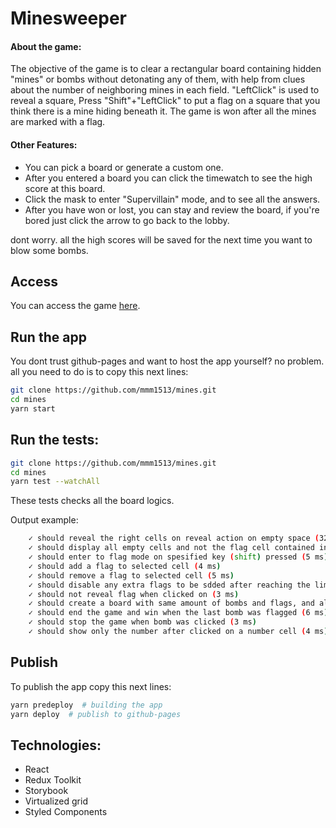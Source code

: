 # Minesweeper

#### About the game:
The objective of the game is to clear a rectangular board containing hidden "mines" or bombs without detonating any of them,
with help from clues about the number of neighboring mines in each field. 
"LeftClick" is used to reveal a square, Press "Shift"+"LeftClick" to put a flag on a square that you think there is a mine hiding beneath it.
The game is won after all the mines are marked with a flag.

#### Other Features:
 - You can pick a board or generate a custom one.
 - After you entered a board you can click the timewatch to see the high score at this board.
 - Click the mask to enter "Supervillain" mode, and to see all the answers.
 - After you have won or lost, you can stay and review the board, if you're bored just click the arrow to go back to the lobby.

dont worry. all the high scores will be saved for the next time you want to blow some bombs.


## Access
You can access the game [here](https://IamTugy.github.io/mines/).


## Run the app
You dont trust github-pages and want to host the app yourself?
no problem. all you need to do is to copy this next lines:
```bash
git clone https://github.com/mmm1513/mines.git
cd mines
yarn start
```


## Run the tests:
```bash
git clone https://github.com/mmm1513/mines.git
cd mines
yarn test --watchAll
```
These tests checks all the board logics.

Output example:
```bash
    ✓ should reveal the right cells on reveal action on empty space (32 ms)
    ✓ should display all empty cells and not the flag cell contained in that area (12 ms)
    ✓ should enter to flag mode on spesified key (shift) pressed (5 ms)
    ✓ should add a flag to selected cell (4 ms)
    ✓ should remove a flag to selected cell (5 ms)
    ✓ should disable any extra flags to be sdded after reaching the limit (4 ms)
    ✓ should not reveal flag when clicked on (3 ms)
    ✓ should create a board with same amount of bombs and flags, and also numbers with close bombs (7 ms)
    ✓ should end the game and win when the last bomb was flagged (6 ms)
    ✓ should stop the game when bomb was clicked (3 ms)
    ✓ should show only the number after clicked on a number cell (4 ms)
```


## Publish
To publish the app copy this next lines:
```bash
yarn predeploy  # building the app
yarn deploy  # publish to github-pages
```

## Technologies:
 - React
 - Redux Toolkit
 - Storybook
 - Virtualized grid
 - Styled Components
